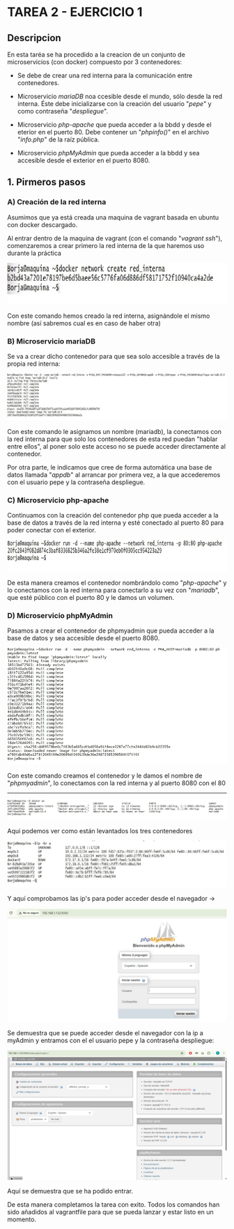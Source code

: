 # TAREA 2 - EJERCICIO 1
## Descripcion
En esta taréa se ha procedido a la creacion de un conjunto de microservicios (con docker) compuesto por 3 contenedores:

- Se debe de crear una red interna para la comunicación entre contenedores.

- Microservicio *mariaDB* noa ccesible desde el mundo, sólo desde la red interna. Éste debe inicializarse con la creación del usuario "*pepe*" y como contraseña "*despliegue*".

- Microservicio *php-apache* que pueda acceder a la bbdd y desde el eterior en el puerto 80. Debe contener un "*phpinfo()*" en el archivo "*info.php*" de la raíz pública.

- Microservicio *phpMyAdmin* que pueda acceder a la bbdd y sea accesible desde el exterior en el puerto 8080.

## 1. Pirmeros pasos

### A) Creación de la red interna
Asumimos que ya está creada una maquina de vagrant basada en ubuntu con docker descargado.

Al entrar dentro de la maquina de vagrant (con el comando "*vagrant ssh*"), comenzaremos a crear primero la red interna de la que haremos uso durante la práctica

![Comando de creación de red_interna](img/img1.jpg)

Con este comando hemos creado la red interna, asignándole el mismo nombre (así sabremos cual es en caso de haber otra)

### B) Microservicio mariaDB

Se va a crear dicho contenedor para que sea solo accesible a través de la propia red interna:

![Comando de creación de mariadb](img/img2.jpg)

Con este comando le asignamos un nombre (mariadb), la conectamos con la red interna para que solo los contenedores de esta red puedan "hablar entre ellos", al poner solo este acceso no se puede acceder directamente al contenedor.

Por otra parte, le indicamos que cree de forma automática una base de datos llamada "*appdb*" al arrancar por primera vez, a la que accederemos con el usuario pepe y la contraseña despliegue.

### C) Microservicio php-apache

Continuamos con la creación del contenedor php que pueda acceder a la base de datos a través de la red interna y esté conectado al puerto 80 para poder conectar con el exterior.

![Comando de creación de php-apache](img/img3.jpg)

De esta manera creamos el contenedor nombrándolo como "*php-apache*" y lo conectamos con la red interna para conectarlo a su vez con "*mariadb*", que esté público con el puerto 80 y le damos un volumen.

### D) Microservicio phpMyAdmin

Pasamos a crear el contenedor de phpmyadmin que pueda acceder a la base de datos y sea accesible desde el puerto 8080.

![Comando de creación de php-apache](img/img4.jpg)

Con este comando creamos el contenedor y le damos el nombre de "*phpmyadmin*", lo conectamos con la red interna y al puerto 8080 con el 80

---

![Comando de creación de php-apache](img/img5.jpg)

Aqui podemos ver como están levantados los tres contenedores

![Comando de creación de php-apache](img/img6.jpg)

Y aquí comprobamos las ip's para poder acceder desde el navegador ->

![Comando de creación de php-apache](img/img7.jpg)

Se demuestra que se puede acceder desde el navegador con la ip a myAdmin y entramos con el el usuario pepe y la contraseña despliegue:

![Comando de creación de php-apache](img/img8.jpg)

Aquí se demuestra que se ha podido entrar.

De esta manera completamos la tarea con exito. Todos los comandos han sido añadidos al vagrantfile para que se pueda lanzar y estar listo en un momento.